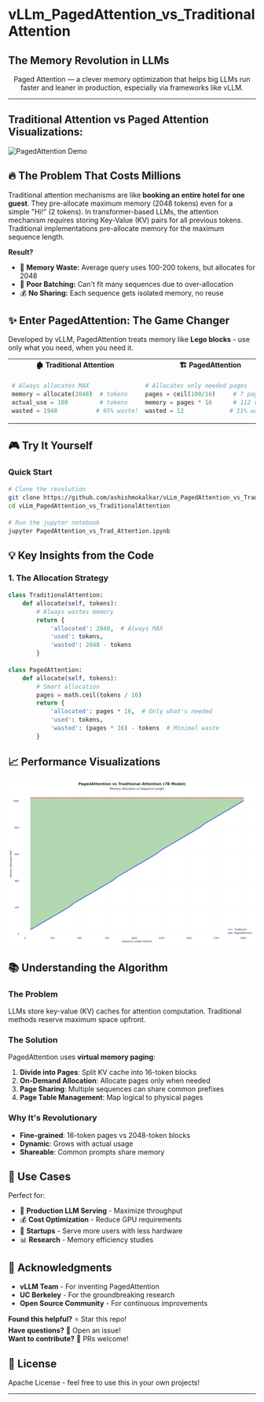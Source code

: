# vLLm_PagedAttention_vs_TraditionalAttention

## The Memory Revolution in LLMs

<div align="center">
Paged Attention — a clever memory optimization that helps big LLMs run faster and leaner in production, especially via frameworks like vLLM.
</div>

---

## Traditional Attention vs Paged Attention Visualizations:
![PagedAttention Demo](./assets/Animation_5.gif)

## 🔥 **The Problem That Costs Millions**

Traditional attention mechanisms are like **booking an entire hotel for one guest**. They pre-allocate maximum memory (2048 tokens) even for a simple "Hi!" (2 tokens). 
In transformer-based LLMs, the attention mechanism requires storing Key-Value (KV) pairs for all previous tokens. Traditional implementations pre-allocate memory for the maximum sequence length.

**Result?** 

- 💸 **Memory Waste:** Average query uses 100-200 tokens, but allocates for 2048
- 🚫 **Poor Batching:** Can't fit many sequences due to over-allocation
- 💰 **No Sharing:** Each sequence gets isolated memory, no reuse

## ✨ **Enter PagedAttention: The Game Changer**

Developed by vLLM, PagedAttention treats memory like **Lego blocks** - use only what you need, when you need it.

<div align="center">
<table>
<tr>
<td align="center"><b>🏚️ Traditional Attention</b></td>
<td align="center"><b>🏗️ PagedAttention</b></td>
</tr>
<tr>
<td>

```python
# Always allocates MAX
memory = allocate(2048)  # tokens
actual_use = 100         # tokens
wasted = 1948           # 95% waste!
```

</td>
<td>

```python
# Allocates only needed pages
pages = ceil(100/16)     # 7 pages
memory = pages * 16      # 112 tokens
wasted = 12             # 11% waste!
```

</td>
</tr>
</table>
</div>


## 🎮 **Try It Yourself**

### **Quick Start**

```bash
# Clone the revolution
git clone https://github.com/ashishmokalkar/vLLm_PagedAttention_vs_TraditionalAttention.git
cd vLLm_PagedAttention_vs_TraditionalAttention

# Run the jupyter notebook 
jupyter PagedAttention_vs_Trad_Attention.ipynb

```

## 💡 **Key Insights from the Code**

### **1. The Allocation Strategy**

```python
class TraditionalAttention:
    def allocate(self, tokens):
        # Always wastes memory
        return {
            'allocated': 2048,  # Always MAX
            'used': tokens,
            'wasted': 2048 - tokens
        }

class PagedAttention:
    def allocate(self, tokens):
        # Smart allocation
        pages = math.ceil(tokens / 16)
        return {
            'allocated': pages * 16,  # Only what's needed
            'used': tokens,
            'wasted': (pages * 16) - tokens  # Minimal waste
        }
```

</details>

## 📈 **Performance Visualizations**

<div align="center">
<img src="assets/download.png" alt="Memory Usage" width="1200"/>
</div>

## 📚 **Understanding the Algorithm**

### **The Problem**
LLMs store key-value (KV) caches for attention computation. Traditional methods reserve maximum space upfront.

### **The Solution**
PagedAttention uses **virtual memory paging**:

1. **Divide into Pages**: Split KV cache into 16-token blocks
2. **On-Demand Allocation**: Allocate pages only when needed
3. **Page Sharing**: Multiple sequences can share common prefixes
4. **Page Table Management**: Map logical to physical pages

### **Why It's Revolutionary**
- **Fine-grained**: 16-token pages vs 2048-token blocks
- **Dynamic**: Grows with actual usage
- **Shareable**: Common prompts share memory

## 🎯 **Use Cases**

Perfect for:
- 🏢 **Production LLM Serving** - Maximize throughput
- 💰 **Cost Optimization** - Reduce GPU requirements
- 🚀 **Startups** - Serve more users with less hardware
- 📊 **Research** - Memory efficiency studies



## 🙏 **Acknowledgments**

- **vLLM Team** - For inventing PagedAttention
- **UC Berkeley** - For the groundbreaking research
- **Open Source Community** - For continuous improvements

**Found this helpful?** ⭐ Star this repo!  
**Have questions?** 💬 Open an issue!  
**Want to contribute?** 🤝 PRs welcome!

</div>

## 📄 **License**

Apache License - feel free to use this in your own projects!

---
